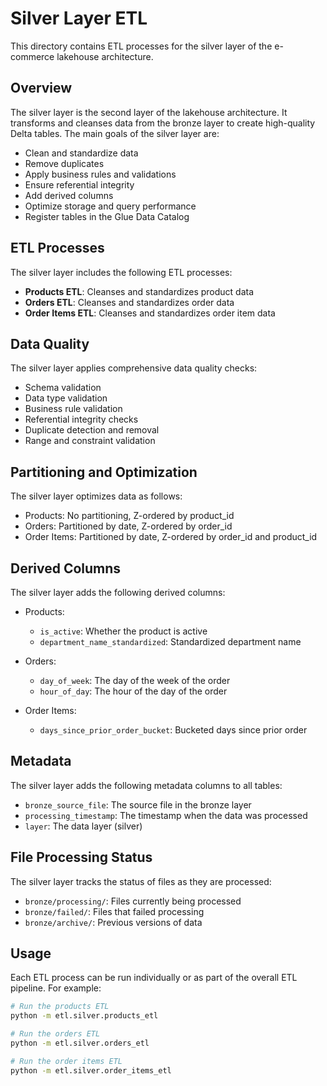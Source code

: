 # Silver Layer ETL

This directory contains ETL processes for the silver layer of the e-commerce lakehouse architecture.

## Overview

The silver layer is the second layer of the lakehouse architecture. It transforms and cleanses data from the bronze layer to create high-quality Delta tables. The main goals of the silver layer are:

- Clean and standardize data
- Remove duplicates
- Apply business rules and validations
- Ensure referential integrity
- Add derived columns
- Optimize storage and query performance
- Register tables in the Glue Data Catalog

## ETL Processes

The silver layer includes the following ETL processes:

- **Products ETL**: Cleanses and standardizes product data
- **Orders ETL**: Cleanses and standardizes order data
- **Order Items ETL**: Cleanses and standardizes order item data

## Data Quality

The silver layer applies comprehensive data quality checks:

- Schema validation
- Data type validation
- Business rule validation
- Referential integrity checks
- Duplicate detection and removal
- Range and constraint validation

## Partitioning and Optimization

The silver layer optimizes data as follows:

- Products: No partitioning, Z-ordered by product_id
- Orders: Partitioned by date, Z-ordered by order_id
- Order Items: Partitioned by date, Z-ordered by order_id and product_id

## Derived Columns

The silver layer adds the following derived columns:

- Products:
  - `is_active`: Whether the product is active
  - `department_name_standardized`: Standardized department name
  
- Orders:
  - `day_of_week`: The day of the week of the order
  - `hour_of_day`: The hour of the day of the order
  
- Order Items:
  - `days_since_prior_order_bucket`: Bucketed days since prior order

## Metadata

The silver layer adds the following metadata columns to all tables:

- `bronze_source_file`: The source file in the bronze layer
- `processing_timestamp`: The timestamp when the data was processed
- `layer`: The data layer (silver)

## File Processing Status

The silver layer tracks the status of files as they are processed:

- `bronze/processing/`: Files currently being processed
- `bronze/failed/`: Files that failed processing
- `bronze/archive/`: Previous versions of data

## Usage

Each ETL process can be run individually or as part of the overall ETL pipeline. For example:

```bash
# Run the products ETL
python -m etl.silver.products_etl

# Run the orders ETL
python -m etl.silver.orders_etl

# Run the order items ETL
python -m etl.silver.order_items_etl
```
